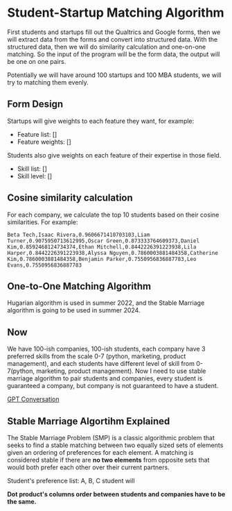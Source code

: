 # Student-Startup Matching Algorithm

First students and startups fill out the Qualtrics and Google forms, then we will extract data from the forms and convert into structured data. With the structured data, then we will do similarity calculation and one-on-one matching. So the input of the program will be the form data, the output will be one on one pairs.

Potentially we will have around 100 startups and 100 MBA students, we will try to matching them evenly.

## Form Design 
Startups will give weights to each feature they want, for example:
- Feature list: []
- Feature weights: []
  
Students also give weights on each feature of their expertise in those field.
- Skill list: []
- Skill level: []

## Cosine similarity calculation
For each company, we calculate the top 10 students based on their cosine similarities. For example:
```csv
Beta Tech,Isaac Rivera,0.9606671410703103,Liam Turner,0.9075950713612995,Oscar Green,0.873333764609373,Daniel Kim,0.8592468124734374,Ethan Mitchell,0.8442226391223938,Lila Harper,0.8442226391223938,Alyssa Nguyen,0.7860003881484358,Catherine Kim,0.7860003881484358,Benjamin Parker,0.7550956836887783,Leo Evans,0.7550956836887783
```

## One-to-One Matching Algorithm
Hugarian algorithm is used in summer 2022, and the Stable Marriage algorithm is going to be used in summer 2024.

## Now
We have 100-ish companies, 100-ish students, each company have 3 preferred skills  from the scale 0-7 (python, marketing, product management), and each students have different level of skill from 0-7(python, marketing, product management). Now I need to use stable marriage algorithm to pair students and companies, every student is guaranteed a company, but company is not guaranteed to have a student. 

[GPT Conversation](https://chatgpt.com/share/6651da2b-bb0a-40ca-8721-42bfe76579e5)

## Stable Marriage Algortihm Explained
The Stable Marriage Problem (SMP) is a classic algorithmic problem that seeks to find a stable matching between two equally sized sets of elements given an ordering of preferences for each element. A matching is considered stable if there are **no two elements** from opposite sets that would both prefer each other over their current partners.

Student's preference list: A, B, C
student will 

**Dot product's columns order between students and companies have to be the same.**